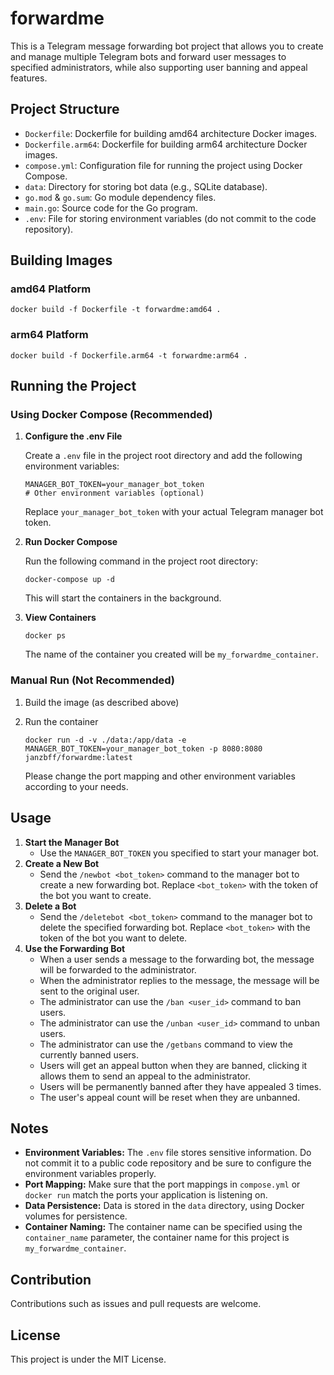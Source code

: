 # forwardme

This is a Telegram message forwarding bot project that allows you to create and manage multiple Telegram bots and forward user messages to specified administrators, while also supporting user banning and appeal features.

## Project Structure

*   `Dockerfile`: Dockerfile for building amd64 architecture Docker images.
*   `Dockerfile.arm64`: Dockerfile for building arm64 architecture Docker images.
*   `compose.yml`: Configuration file for running the project using Docker Compose.
*   `data`: Directory for storing bot data (e.g., SQLite database).
*   `go.mod` & `go.sum`: Go module dependency files.
*   `main.go`: Source code for the Go program.
*   `.env`: File for storing environment variables (do not commit to the code repository).

## Building Images

### amd64 Platform

`docker build -f Dockerfile -t forwardme:amd64 .`

### arm64 Platform

`docker build -f Dockerfile.arm64 -t forwardme:arm64 .`

## Running the Project

### Using Docker Compose (Recommended)

1.  **Configure the .env File**

    Create a `.env` file in the project root directory and add the following environment variables:

    ```env
    MANAGER_BOT_TOKEN=your_manager_bot_token
    # Other environment variables (optional)
    ```

    Replace `your_manager_bot_token` with your actual Telegram manager bot token.

2.  **Run Docker Compose**

    Run the following command in the project root directory:

    `docker-compose up -d`

    This will start the containers in the background.

3.  **View Containers**

    `docker ps`

    The name of the container you created will be `my_forwardme_container`.

### Manual Run (Not Recommended)

1.  Build the image (as described above)
2.  Run the container

    `docker run -d -v ./data:/app/data -e MANAGER_BOT_TOKEN=your_manager_bot_token -p 8080:8080 janzbff/forwardme:latest`

    Please change the port mapping and other environment variables according to your needs.

## Usage

1.  **Start the Manager Bot**
    *   Use the `MANAGER_BOT_TOKEN` you specified to start your manager bot.
2.  **Create a New Bot**
    *   Send the `/newbot <bot_token>` command to the manager bot to create a new forwarding bot. Replace `<bot_token>` with the token of the bot you want to create.
3.  **Delete a Bot**
    *   Send the `/deletebot <bot_token>` command to the manager bot to delete the specified forwarding bot. Replace `<bot_token>` with the token of the bot you want to delete.
4.  **Use the Forwarding Bot**
    *   When a user sends a message to the forwarding bot, the message will be forwarded to the administrator.
    *   When the administrator replies to the message, the message will be sent to the original user.
    *   The administrator can use the `/ban <user_id>` command to ban users.
    *   The administrator can use the `/unban <user_id>` command to unban users.
    *   The administrator can use the `/getbans` command to view the currently banned users.
    *   Users will get an appeal button when they are banned, clicking it allows them to send an appeal to the administrator.
    *   Users will be permanently banned after they have appealed 3 times.
    *   The user's appeal count will be reset when they are unbanned.

## Notes

*   **Environment Variables:** The `.env` file stores sensitive information. Do not commit it to a public code repository and be sure to configure the environment variables properly.
*   **Port Mapping:** Make sure that the port mappings in `compose.yml` or `docker run` match the ports your application is listening on.
*   **Data Persistence:** Data is stored in the `data` directory, using Docker volumes for persistence.
*   **Container Naming:** The container name can be specified using the `container_name` parameter, the container name for this project is `my_forwardme_container`.

## Contribution

Contributions such as issues and pull requests are welcome.

## License

This project is under the MIT License.